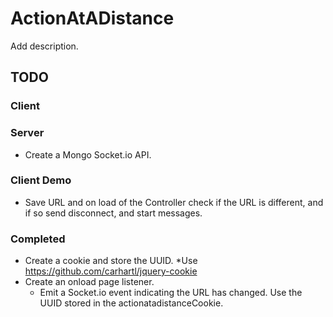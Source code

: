 # ActionAtADistance

Add description.

## TODO

### Client

### Server

* Create a Mongo Socket.io API.

### Client Demo

* Save URL and on load of the Controller check if the URL is different, and if so send disconnect,
  and start messages.

### Completed

* Create a cookie and store the UUID.
	*Use https://github.com/carhartl/jquery-cookie
* Create an onload page listener.
	* Emit a Socket.io event indicating the URL has changed. Use the UUID stored in the actionatadistanceCookie.